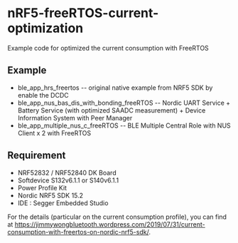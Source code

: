 # nRF5-freeRTOS-current-optimization

Example code for optimized the current consumption with FreeRTOS

## Example
* ble_app_hrs_freertos -- original native example from NRF5 SDK by enable the DCDC
* ble_app_nus_bas_dis_with_bonding_freeRTOS -- Nordic UART Service + Battery Service (with optimized SAADC measurement) + Device Information System with Peer Manager 
* ble_app_multiple_nus_c_freeRTOS -- BLE Multiple Central Role with NUS Client x 2 with FreeRTOS


## Requirement

* NRF52832 / NRF52840 DK Board
* Softdevice S132v6.1.1 or S140v6.1.1
* Power Profile Kit
* Nordic NRF5 SDK 15.2
* IDE : Segger Embedded Studio

For the details (particular on the current consumption profile), you can find at https://jimmywongbluetooth.wordpress.com/2019/07/31/current-consumption-with-freertos-on-nordic-nrf5-sdk/.
